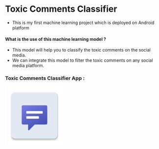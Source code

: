 # Toxic Comments Classifier

- This is my first machine learning project which is deployed on Android platform

#### What is the use of this machine learning model ?
- This model will help you to classify the toxic comments on the social media.
- We can integrate this model to filter the toxic comments on any social media platform.

### Toxic Comments Classifier App :
<img title="Toxic Comments Classifier" alt="App Icon" src="icons/ic_launcher.png">
